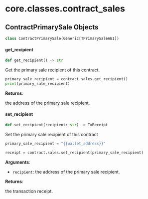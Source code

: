 <a id="core.classes.contract_sales"></a>

# core.classes.contract\_sales

<a id="core.classes.contract_sales.ContractPrimarySale"></a>

## ContractPrimarySale Objects

```python
class ContractPrimarySale(Generic[TPrimarySaleABI])
```

<a id="core.classes.contract_sales.ContractPrimarySale.get_recipient"></a>

#### get\_recipient

```python
def get_recipient() -> str
```

Get the primary sale recipient of this contract.

```python
primary_sale_recipient = contract.sales.get_recipient()
print(primary_sale_recipient)
```

**Returns**:

the address of the primary sale recipient.

<a id="core.classes.contract_sales.ContractPrimarySale.set_recipient"></a>

#### set\_recipient

```python
def set_recipient(recipient: str) -> TxReceipt
```

Set the primary sale recipient of this contract

```python
primary_sale_recipient = "{{wallet_address}}"

receipt = contract.sales.set_recipient(primary_sale_recipient)
```

**Arguments**:

- `recipient`: the address of the primary sale recipient.

**Returns**:

the transaction receipt.

